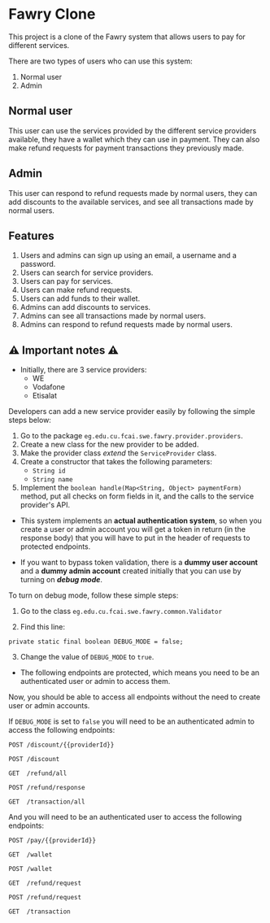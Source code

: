 # Fawry Clone

This project is a clone of the Fawry system that allows users to pay
for different services.

There are two types of users who can use this system:

1. Normal user
2. Admin

## Normal user

This user can use the services provided by the different
service providers available, they have a wallet which they
can use in payment. They can also make refund requests
for payment transactions they previously made.

## Admin

This user can respond to refund requests made by normal users,
they can add discounts to the available services, and see
all transactions made by normal users.

## Features

1. Users and admins can sign up using an email, a username
   and a password.
2. Users can search for service providers.
3. Users can pay for services.
4. Users can make refund requests.
5. Users can add funds to their wallet.
6. Admins can add discounts to services.
7. Admins can see all transactions made by normal users.
8. Admins can respond to refund requests made by normal users.

## ⚠️ Important notes ⚠️

- Initially, there are 3 service providers:
  - WE
  - Vodafone
  - Etisalat

Developers can add a new service provider easily
by following the simple steps below:

1. Go to the package ```eg.edu.cu.fcai.swe.fawry.provider.providers```.
2. Create a new class for the new provider to be added.
3. Make the provider class _extend_ the ```ServiceProvider``` class.
4. Create a constructor that takes the following parameters:
   - ```String id```
   - ```String name```
5. Implement the ```boolean handle(Map<String, Object> paymentForm)```
method, put all checks on form fields in it, and the calls
to the service provider's API.

- This system implements an **actual authentication
  system**, so when you create a user or admin account
  you will get a token in return (in the response body)
  that you will have to put in the header of requests to
  protected endpoints.

- If you want to bypass token validation, there is
  a **dummy user account** and a **dummy admin account** created
  initially that you can use by turning on _**debug mode**_.

To turn on debug mode, follow these simple steps:

1. Go to the class ```eg.edu.cu.fcai.swe.fawry.common.Validator```

2. Find this line: 

```
private static final boolean DEBUG_MODE = false;
```

3. Change the value of ```DEBUG_MODE``` to ```true```.

- The following endpoints are protected,
  which means you need to be an authenticated
  user or admin to access them.

Now, you should be able to access all endpoints without the need
to create user or admin accounts.

If ```DEBUG_MODE``` is set to ```false``` you will
need to be an authenticated admin to access the following
endpoints:

```
POST /discount/{{providerId}}
```

```
POST /discount
```

```
GET  /refund/all
```

```
POST /refund/response
```

```
GET  /transaction/all
```

And you will need to be an authenticated user to access the
following endpoints:

```
POST /pay/{{providerId}}
```

```
GET  /wallet
```

```
POST /wallet
```

```
GET  /refund/request
```

```
POST /refund/request
```

```
GET  /transaction
```
